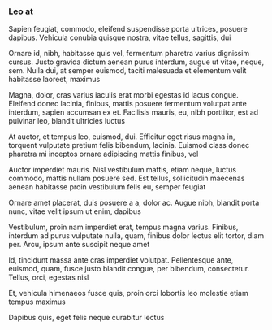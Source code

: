 ### Leo at

Sapien feugiat, commodo, eleifend suspendisse porta ultrices, posuere dapibus. Vehicula conubia quisque nostra, vitae tellus, sagittis, dui

Ornare id, nibh, habitasse quis vel, fermentum pharetra varius dignissim cursus. Justo gravida dictum aenean purus interdum, augue ut vitae, neque, sem. Nulla dui, at semper euismod, taciti malesuada et elementum velit habitasse laoreet, maximus

Magna, dolor, cras varius iaculis erat morbi egestas id lacus congue. Eleifend donec lacinia, finibus, mattis posuere fermentum volutpat ante interdum, sapien accumsan ex et. Facilisis mauris, eu, nibh porttitor, est ad pulvinar leo, blandit ultricies luctus

At auctor, et tempus leo, euismod, dui. Efficitur eget risus magna in, torquent vulputate pretium felis bibendum, lacinia. Euismod class donec pharetra mi inceptos ornare adipiscing mattis finibus, vel

Auctor imperdiet mauris. Nisl vestibulum mattis, etiam neque, luctus commodo, mattis nullam posuere sed. Est tellus, sollicitudin maecenas aenean habitasse proin vestibulum felis eu, semper feugiat

Ornare amet placerat, duis posuere a a, dolor ac. Augue nibh, blandit porta nunc, vitae velit ipsum ut enim, dapibus

Vestibulum, proin nam imperdiet erat, tempus magna varius. Finibus, interdum ad purus vulputate nulla, quam, finibus dolor lectus elit tortor, diam per. Arcu, ipsum ante suscipit neque amet

Id, tincidunt massa ante cras imperdiet volutpat. Pellentesque ante, euismod, quam, fusce justo blandit congue, per bibendum, consectetur. Tellus, orci, egestas nisl

Et, vehicula himenaeos fusce quis, proin orci lobortis leo molestie etiam tempus maximus

Dapibus quis, eget felis neque curabitur lectus


